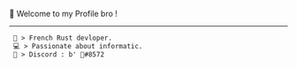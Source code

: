
👋 Welcome to my Profile bro !

-----  
<!--START_SECTION:waka-->
```diff
 🚀 > French Rust devloper.
 💻 > Passionate about informatic.
 🤝 > Discord : b' 🦀#8572
```

